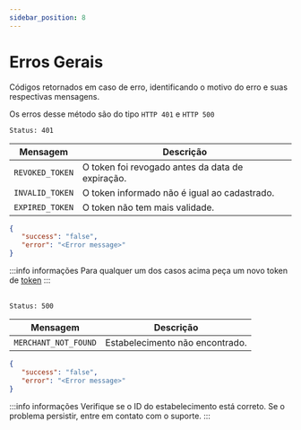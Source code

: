 ```yaml
---
sidebar_position: 8
---
```


# Erros Gerais

Códigos retornados em caso de erro, identificando o motivo do erro e suas respectivas mensagens.

Os erros desse método são do tipo `HTTP 401` e `HTTP 500`

`Status: 401`

|Mensagem|Descrição|
|--------|---------|
|`REVOKED_TOKEN`|O token foi revogado antes da data de expiração.|
|`INVALID_TOKEN`|O token informado não é igual ao cadastrado.|
|`EXPIRED_TOKEN`|O token não tem mais validade.|

```json
{
   "success": "false",
   "error": "<Error message>"
}
```

:::info informações
Para qualquer um dos casos acima peça um novo token de [token](../remote-transaction/autentication)
:::
<br></br>

`Status: 500`

|Mensagem|Descrição|
|--------|---------|
|`MERCHANT_NOT_FOUND`|Estabelecimento não encontrado.|

```json
{
   "success": "false",
   "error": "<Error message>"
}
```

:::info informações
Verifique se o ID do estabelecimento está correto. Se o problema persistir, entre em contato com o suporte.
:::